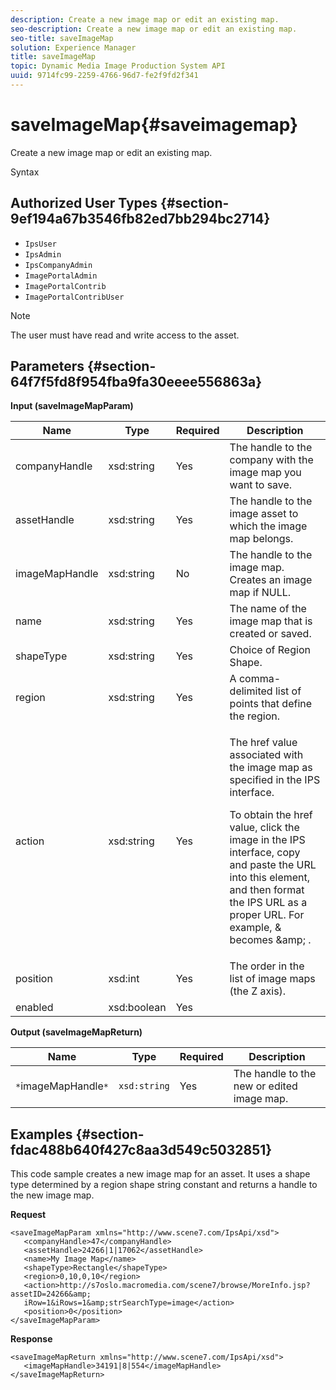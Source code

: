 ```yaml
---
description: Create a new image map or edit an existing map.
seo-description: Create a new image map or edit an existing map.
seo-title: saveImageMap
solution: Experience Manager
title: saveImageMap
topic: Dynamic Media Image Production System API
uuid: 9714fc99-2259-4766-96d7-fe2f9fd2f341
---
```


# saveImageMap{#saveimagemap}

Create a new image map or edit an existing map.

 Syntax 

## Authorized User Types {#section-9ef194a67b3546fb82ed7bb294bc2714}

* `IpsUser` 
* `IpsAdmin` 
* `IpsCompanyAdmin` 
* `ImagePortalAdmin` 
* `ImagePortalContrib` 
* `ImagePortalContribUser`

>[!NOTE]
>
>The user must have read and write access to the asset.

## Parameters {#section-64f7f5fd8f954fba9fa30eeee556863a}

**Input (saveImageMapParam)** 

<table id="table_49649036F46941D2B1F28515674E533B"> 
 <thead> 
  <tr> 
   <th colname="col1" class="entry"> Name </th> 
   <th colname="col2" class="entry"> Type </th> 
   <th colname="col3" class="entry"> Required </th> 
   <th colname="col4" class="entry"> Description </th> 
  </tr> 
 </thead>
 <tbody> 
  <tr> 
   <td colname="col1"> <span class="codeph"> <span class="varname"> companyHandle </span> </span> </td> 
   <td colname="col2"> <span class="codeph"> xsd:string </span> </td> 
   <td colname="col3"> Yes </td> 
   <td colname="col4"> The handle to the company with the image map you want to save. </td> 
  </tr> 
  <tr> 
   <td colname="col1"> <span class="codeph"> <span class="varname"> assetHandle </span> </span> </td> 
   <td colname="col2"> <span class="codeph"> xsd:string </span> </td> 
   <td colname="col3"> Yes </td> 
   <td colname="col4"> The handle to the image asset to which the image map belongs. </td> 
  </tr> 
  <tr> 
   <td colname="col1"> <span class="codeph"> <span class="varname"> imageMapHandle </span> </span> </td> 
   <td colname="col2"> <span class="codeph"> xsd:string </span> </td> 
   <td colname="col3"> No </td> 
   <td colname="col4"> The handle to the image map. Creates an image map if NULL. </td> 
  </tr> 
  <tr> 
   <td colname="col1"> <span class="codeph"> <span class="varname"> name </span> </span> </td> 
   <td colname="col2"> <span class="codeph"> xsd:string </span> </td> 
   <td colname="col3"> Yes </td> 
   <td colname="col4"> The name of the image map that is created or saved. </td> 
  </tr> 
  <tr> 
   <td colname="col1"> <span class="codeph"> <span class="varname"> shapeType </span> </span> </td> 
   <td colname="col2"> <span class="codeph"> xsd:string </span> </td> 
   <td colname="col3"> Yes </td> 
   <td colname="col4"> Choice of Region Shape. </td> 
  </tr> 
  <tr> 
   <td colname="col1"> <span class="codeph"> <span class="varname"> region </span> </span> </td> 
   <td colname="col2"> <span class="codeph"> xsd:string </span> </td> 
   <td colname="col3"> Yes </td> 
   <td colname="col4"> A comma-delimited list of points that define the region. </td> 
  </tr> 
  <tr> 
   <td colname="col1"> <span class="codeph"> <span class="varname"> action </span> </span> </td> 
   <td colname="col2"> <span class="codeph"> xsd:string </span> </td> 
   <td colname="col3"> Yes </td> 
   <td colname="col4"> <p>The <span class="codeph"> href </span> value associated with the image map as specified in the IPS interface. </p> <p>To obtain the <span class="codeph"> href </span> value, click the image in the IPS interface, copy and paste the URL into this element, and then format the IPS URL as a proper URL. For example, <span class="codeph"> &amp; </span> becomes <span class="codeph"> &amp;amp; </span>. </p> </td> 
  </tr> 
  <tr> 
   <td colname="col1"> <span class="codeph"> <span class="varname"> position </span> </span> </td> 
   <td colname="col2"> <span class="codeph"> xsd:int </span> </td> 
   <td colname="col3"> Yes </td> 
   <td colname="col4"> The order in the list of image maps (the Z axis). </td> 
  </tr> 
  <tr> 
   <td colname="col1"> <span class="codeph"> <span class="varname"> enabled </span> </span> </td> 
   <td colname="col2"> <span class="codeph"> xsd:boolean </span> </td> 
   <td colname="col3"> Yes </td> 
   <td colname="col4"></td> 
  </tr> 
 </tbody> 
</table>

**Output (saveImageMapReturn)** 

|  Name  | Type  | Required  | Description  |
|---|---|---|---|
|  `*`imageMapHandle`*`  | `xsd:string`  | Yes  | The handle to the new or edited image map.  |

## Examples {#section-fdac488b640f427c8aa3d549c5032851}

This code sample creates a new image map for an asset. It uses a shape type determined by a region shape string constant and returns a handle to the new image map.

**Request** 

```
<saveImageMapParam xmlns="http://www.scene7.com/IpsApi/xsd"> 
   <companyHandle>47</companyHandle> 
   <assetHandle>24266|1|17062</assetHandle> 
   <name>My Image Map</name> 
   <shapeType>Rectangle</shapeType> 
   <region>0,10,0,10</region> 
   <action>http://s7oslo.macromedia.com/scene7/browse/MoreInfo.jsp?assetID=24266&amp; 
   iRow=1&iRows=1&amp;strSearchType=image</action> 
   <position>0</position> 
</saveImageMapParam>
```

**Response** 

```
<saveImageMapReturn xmlns="http://www.scene7.com/IpsApi/xsd"> 
   <imageMapHandle>34191|8|554</imageMapHandle> 
</saveImageMapReturn>
```

